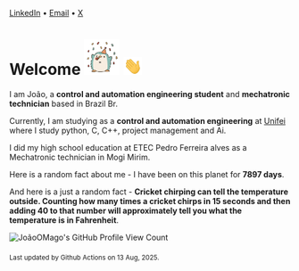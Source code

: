 [LinkedIn](https://www.linkedin.com/in/joão-pedro-gozzoli-b95641301/) &bull;
[Email](joaopedrogozzoli@gmail.com) &bull;
[X](https://x.com/jpp12prado)

# Welcome <img src="happy.gif" height="64px" /> <img src="wave.gif" height="32px" />

I am João, a  **control and automation engineering student** and **mechatronic technician** based in Brazil Br.

Currently, I am studying as a **control and automation engineering** at [Unifei](https://unifei.edu.br) where I study python, C, C++, project management and Ai.

I did my high school education at ETEC Pedro Ferreira alves as a Mechatronic technician in Mogi Mirim.

Here is a random fact about me - I have been on this planet for **7897 days**.

And here is a just a random fact -  **Cricket chirping can tell the temperature outside. Counting how many times a cricket chirps in 15 seconds and then adding 40 to that number will approximately tell you what the temperature is in Fahrenheit**.

![JoãoOMago's GitHub Profile View Count](https://komarev.com/ghpvc/?username=JoaoOMago)

<sub>Last updated by Github Actions on 13 Aug, 2025.</sub>
